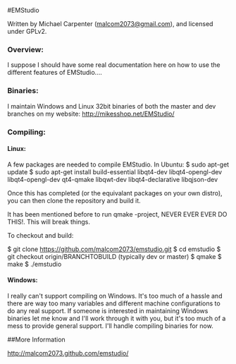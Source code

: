 #EMStudio

Written by Michael Carpenter (malcom2073@gmail.com), and licensed under GPLv2.

### Overview:

I suppose I should have some real documentation here on how to use the different features of EMStudio....

### Binaries:

I maintain Windows and Linux 32bit binaries of both the master and dev branches on my website: http://mikesshop.net/EMStudio/

### Compiling:

#### Linux:

A few packages are needed to compile EMStudio. In Ubuntu:
$ sudo apt-get update
$ sudo apt-get install build-essential libqt4-dev libqt4-opengl-dev libqt4-opengl-dev qt4-qmake libqwt-dev libqt4-declarative libqjson-dev

Once this has completed (or the equivalant packages on your own distro), you can then clone the repository and build it. 

It has been mentioned before to run qmake -project, NEVER EVER EVER DO THIS!. This will break things.

To checkout and build:

$ git clone https://github.com/malcom2073/emstudio.git
$ cd emstudio
$ git checkout origin/BRANCHTOBUILD (typically dev or master)
$ qmake
$ make
$ ./emstudio


#### Windows:

I really can't support compiling on Windows. It's too much of a hassle and there are way too many variables and different
machine configurations to do any real support. If someone is interested in maintaining Windows binaries let me know and I'll
work through it with you, but it's too much of a mess to provide general support. I'll handle compiling binaries for now.


##More Information

http://malcom2073.github.com/emstudio/
